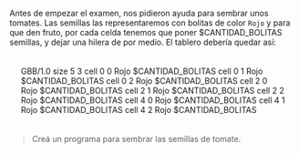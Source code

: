 Antes de empezar el examen, nos pidieron ayuda para sembrar unos tomates.
Las semillas las representaremos con bolitas de color `Rojo` y
para que den fruto, por cada celda tenemos que poner $CANTIDAD_BOLITAS semillas, y dejar una hilera de por medio. El tablero debería quedar así:

<div style="padding:20px;"> 
  <gs-board>
        GBB/1.0
        size 5 3
        cell 0 0 Rojo $CANTIDAD_BOLITAS
        cell 0 1 Rojo $CANTIDAD_BOLITAS 
        cell 0 2 Rojo $CANTIDAD_BOLITAS
        cell 2 0 Rojo $CANTIDAD_BOLITAS
        cell 2 1 Rojo $CANTIDAD_BOLITAS
        cell 2 2 Rojo $CANTIDAD_BOLITAS
        cell 4 0 Rojo $CANTIDAD_BOLITAS
        cell 4 1 Rojo $CANTIDAD_BOLITAS
        cell 4 2 Rojo $CANTIDAD_BOLITAS
  </gs-board>
</div>


> Creá un programa para sembrar las semillas de tomate.
